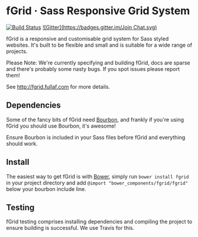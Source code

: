 # fGrid · Sass Responsive Grid System
[![Build Status](https://travis-ci.org/fullaf/fgrid.svg?branch=master)](https://travis-ci.org/fullaf/fgrid) [![Gitter](https://badges.gitter.im/Join Chat.svg)](https://gitter.im/fullaf/fgrid?utm_source=badge&utm_medium=badge&utm_campaign=pr-badge&utm_content=badge)

fGrid is a responsive and customisable grid system for Sass styled websites. It's built to be flexible and small and is suitable for a wide range of projects.

Please Note: We're currently specifying and building fGrid, docs are sparse and there's probably some nasty bugs. If you spot issues please report them!

See http://fgrid.fullaf.com for more details.

## Dependencies
Some of the fancy bits of fGrid need [Bourbon](http://bourbon.io/), and frankly if you're using fGrid you should use Bourbon, it's awesome!

Ensure Bourbon is included in your Sass files before fGrid and everything should work.

## Install

The easiest way to get fGrid is with [Bower](http://bower.io/), simply run `bower install fgrid` in your project directory and add `@import "bower_components/fgrid/fgrid"` below your bourbon include line.

## Testing

fGrid testing comprises installing dependencies and compiling the project to ensure building is successful. We use Travis for this.
